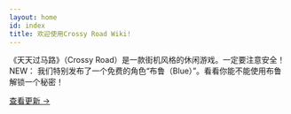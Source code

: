 ```yaml
---
layout: home
id: index
title: 欢迎使用Crossy Road Wiki!
---
```


《天天过马路》（Crossy Road）是一款街机风格的休闲游戏。一定要注意安全！
NEW：
我们特别发布了一个免费的角色“布鲁（Blue）”。看看你能不能使用布鲁解锁一个秘密！



[查看更新 &rarr;](./release-notes/)
